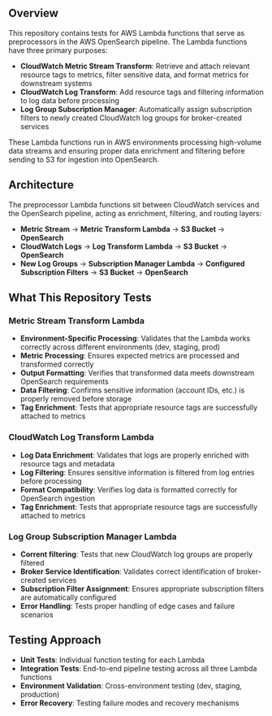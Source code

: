 ## Overview
This repository contains tests for AWS Lambda functions that serve as preprocessors in the AWS OpenSearch pipeline. The Lambda functions have three primary purposes:

- **CloudWatch Metric Stream Transform**: Retrieve and attach relevant resource tags to metrics, filter sensitive data, and format metrics for downstream systems
- **CloudWatch Log Transform**: Add resource tags and filtering information to log data before processing
- **Log Group Subscription Manager**: Automatically assign subscription filters to newly created CloudWatch log groups for broker-created services

These Lambda functions run in AWS environments processing high-volume data streams and ensuring proper data enrichment and filtering before sending to S3 for ingestion into OpenSearch.

## Architecture
The preprocessor Lambda functions sit between CloudWatch services and the OpenSearch pipeline, acting as enrichment, filtering, and routing layers:

- **Metric Stream** → **Metric Transform Lambda** → **S3 Bucket** → **OpenSearch**
- **CloudWatch Logs** → **Log Transform Lambda** → **S3 Bucket** → **OpenSearch** 
- **New Log Groups** → **Subscription Manager Lambda** → **Configured Subscription Filters** → **S3 Bucket** → **OpenSearch** 

## What This Repository Tests

### Metric Stream Transform Lambda
- **Environment-Specific Processing**: Validates that the Lambda works correctly across different environments (dev, staging, prod)
- **Metric Processing**: Ensures expected metrics are processed and transformed correctly
- **Output Formatting**: Verifies that transformed data meets downstream OpenSearch requirements
- **Data Filtering**: Confirms sensitive information (account IDs, etc.) is properly removed before storage
- **Tag Enrichment**: Tests that appropriate resource tags are successfully attached to metrics

### CloudWatch Log Transform Lambda
- **Log Data Enrichment**: Validates that logs are properly enriched with resource tags and metadata
- **Log Filtering**: Ensures sensitive information is filtered from log entries before processing
- **Format Compatibility**: Verifies log data is formatted correctly for OpenSearch ingestion
- **Tag Enrichment**: Tests that appropriate resource tags are successfully attached to metrics


### Log Group Subscription Manager Lambda
- **Corrent filtering**: Tests that new CloudWatch log groups are properly filtered
- **Broker Service Identification**: Validates correct identification of broker-created services
- **Subscription Filter Assignment**: Ensures appropriate subscription filters are automatically configured
- **Error Handling**: Tests proper handling of edge cases and failure scenarios

## Testing Approach
- **Unit Tests**: Individual function testing for each Lambda
- **Integration Tests**: End-to-end pipeline testing across all three Lambda functions
- **Environment Validation**: Cross-environment testing (dev, staging, production)
- **Error Recovery**: Testing failure modes and recovery mechanisms